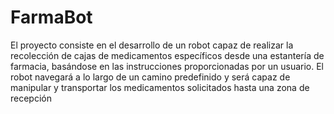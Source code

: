 # FarmaBot
El proyecto consiste en el desarrollo de un robot capaz de realizar la recolección de cajas de
medicamentos específicos desde una estantería de farmacia, basándose en las
instrucciones proporcionadas por un usuario. El robot navegará a lo largo de un camino
predefinido y será capaz de manipular y transportar los medicamentos solicitados hasta una
zona de recepción
